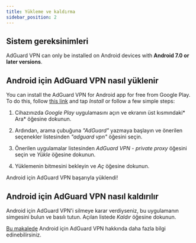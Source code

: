 ```yaml
---
title: Yükleme ve kaldırma
sidebar_position: 2
---
```


## Sistem gereksinimleri

AdGuard VPN can only be installed on Android devices with **Android 7.0 or later versions**.

## Android için AdGuard VPN nasıl yüklenir

You can install the AdGuard VPN for Android app for free from Google Play. To do this, follow [this link](https://play.google.com/store/apps/details?id=com.adguard.vpn) and tap *Install* or follow a few simple steps:

1. Cihazınızda *Google Play* uygulamasını açın ve ekranın üst kısmındaki* Ara* öğesine dokunun.

2. Ardından, arama çubuğuna *"AdGuard"* yazmaya başlayın ve önerilen seçenekler listesinden *"adguard vpn"* öğesini seçin.

3. Önerilen uygulamalar listesinden *AdGuard VPN - private proxy* öğesini seçin ve *Yükle* öğesine dokunun.

4. Yüklemenin bitmesini bekleyin ve *Aç* öğesine dokunun.

Android için AdGuard VPN başarıyla yüklendi!

## Android için AdGuard VPN nasıl kaldırılır

Android için AdGuard VPN'i silmeye karar verdiyseniz, bu uygulamanın simgesini bulun ve basılı tutun. Açılan listede *Kaldır* öğesine dokunun.

[Bu makalede](/adguard-vpn-for-android/overview) Android için AdGuard VPN hakkında daha fazla bilgi edinebilirsiniz.

